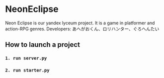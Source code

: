 # NeonEclipse
Neon Eclipse is our yandex lyceum project.
It is a game in platformer and action-RPG genres.
Developers: あへがおくん、ロリハンター、ぐろへんたい
## How to launch a project
### `1. run server.py`
### `2. run starter.py`

